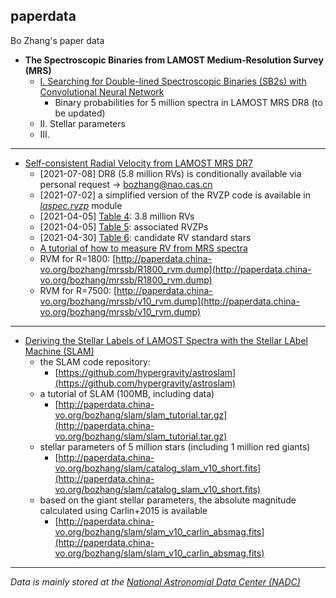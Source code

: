 ## paperdata
Bo Zhang's paper data

- **The Spectroscopic Binaries from LAMOST Medium-Resolution Survey (MRS)**
  - [I. Searching for Double-lined Spectroscopic Binaries (SB2s) with Convolutional Neural Network](https://ui.adsabs.harvard.edu/abs/2021arXiv211203818Z/abstract)
      - Binary probabilities for 5 million spectra in LAMOST MRS DR8 (to be updated)
  - II. Stellar parameters
  - III. 

---
- [Self-consistent Radial Velocity from LAMOST MRS DR7](https://ui.adsabs.harvard.edu/abs/2021ApJS..256...14Z/abstract)
    - [2021-07-08] DR8 (5.8 million RVs) is conditionally available via personal request -> [bozhang@nao.cas.cn](mailto:bozhang@nao.cas.cn)
    - [2021-07-02] a simplified version of the RVZP code is available in [*laspec.rvzp*](https://github.com/hypergravity/laspec/blob/master/laspec/rvzp.py#L7) module
    - [2021-04-05] [Table 4](http://paperdata.china-vo.org/bozhang/rvzp/pub_rv_formatted.fits): 3.8 million RVs
    - [2021-04-05] [Table 5](http://paperdata.china-vo.org/bozhang/rvzp/pub_rvzpc_formatted.fits): associated RVZPs
    - [2021-04-30] [Table 6](http://paperdata.china-vo.org/bozhang/rvzp/pub_rvss_Nobs8_formatted.fits): candidate RV standard stars
    - [A tutorial of how to measure RV from MRS spectra](https://nbviewer.jupyter.org/github/hypergravity/laspec/blob/master/tutorial/20201118_How_to_measure_RV_from_MRS_spectra.ipynb)
    - RVM for R=1800: [http://paperdata.china-vo.org/bozhang/mrssb/R1800_rvm.dump](http://paperdata.china-vo.org/bozhang/mrssb/R1800_rvm.dump)
    - RVM for R=7500: [http://paperdata.china-vo.org/bozhang/mrssb/v10_rvm.dump](http://paperdata.china-vo.org/bozhang/mrssb/v10_rvm.dump)

---
- [Deriving the Stellar Labels of LAMOST Spectra with the Stellar LAbel Machine (SLAM)](https://ui.adsabs.harvard.edu/abs/2020ApJS..246....9Z/abstract)
    - the SLAM code repository:
        - [https://github.com/hypergravity/astroslam](https://github.com/hypergravity/astroslam)
    - a tutorial of SLAM (100MB, including data)
        - [http://paperdata.china-vo.org/bozhang/slam/slam_tutorial.tar.gz](http://paperdata.china-vo.org/bozhang/slam/slam_tutorial.tar.gz)         
    - stellar parameters of 5 million stars (including 1 million red giants)
        - [http://paperdata.china-vo.org/bozhang/slam/catalog_slam_v10_short.fits](http://paperdata.china-vo.org/bozhang/slam/catalog_slam_v10_short.fits)
    - based on the giant stellar parameters, the absolute magnitude calculated using Carlin+2015 is available
        - [http://paperdata.china-vo.org/bozhang/slam/slam_v10_carlin_absmag.fits](http://paperdata.china-vo.org/bozhang/slam/slam_v10_carlin_absmag.fits)


[//]: #  "
    - [Exploring the spectral information content in the LAMOST medium-resolution survey (MRS)](https://ui.adsabs.harvard.edu/abs/2020RAA....20...51Z/abstract)
        - no data
    - Spectroscopic binaries from LAMOST-MRS survey (R~7500)
        - RVM(v10, 660 templates, R=7500, 3500-15000K, ATLAS)
            - [http://paperdata.china-vo.org/bozhang/mrssb/v10_rvm.dump](http://paperdata.china-vo.org/bozhang/mrssb/v10_rvm.dump)
        - Radial velocity and binarity of 3 million MRS spectra
            - [http://paperdata.china-vo.org/bozhang/mrssb/m7snr5_tr_v11_short.fits](http://paperdata.china-vo.org/bozhang/mrssb/m7snr5_tr_v11_short.fits)
    "

---
*Data is mainly stored at the [National Astronomial Data Center (NADC)](https://nadc.china-vo.org/client/)*

        

